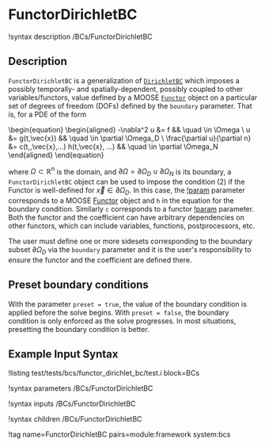 # FunctorDirichletBC

!syntax description /BCs/FunctorDirichletBC

## Description

`FunctorDirichletBC` is a generalization of [`DirichletBC`](/DirichletBC.md) which
imposes a possibly temporally- and spatially-dependent, possibly coupled to other variables/functors,
value defined by a MOOSE [`Functor`](/Functors/index.md) object on a particular set of degrees of freedom
(DOFs) defined by the `boundary` parameter. That is, for a
PDE of the form

\begin{equation}
\begin{aligned}
  -\nabla^2 u &= f && \quad \in \Omega \\
  u &= g(t,\vec{x}) && \quad \in \partial \Omega_D \\
  \frac{\partial u}{\partial n} &= c(t,,\vec{x},...) h(t,\vec{x}, ...) && \quad \in \partial \Omega_N
\end{aligned}
\end{equation}

where $\Omega \subset \mathbb{R}^n$ is the domain, and $\partial
\Omega = \partial \Omega_D \cup \partial \Omega_N$ is its boundary,
a `FunctorDirichletBC` object can be used to impose the
condition (2) if the Functor is well-defined for $\vec{x} \in
\partial \Omega_D$. In this case, the [!param](/BCs/FunctorDirichletBC/functor)
parameter corresponds to a MOOSE [Functor](Functors/index.md) object and `h` in the equation
for the boundary condition. Similarly `c` corresponds to a functor
[!param](/BCs/FunctorDirichletBC/coefficient) parameter. Both the functor and the coefficient
can have arbitrary dependencies on other functors, which can include variables, functions,
postprocessors, etc.

The user must define one or more sidesets
corresponding to the boundary subset $\partial \Omega_D$ via the
`boundary` parameter and it is the user's responsibility to ensure
the functor and the coefficient are defined there.

## Preset boundary conditions

With the parameter `preset = true`, the value of the boundary condition is applied
before the solve begins. With `preset = false`, the boundary condition is
only enforced as the solve progresses. In most situations, presetting the boundary
condition is better.

## Example Input Syntax

!listing test/tests/bcs/functor_dirichlet_bc/test.i block=BCs

!syntax parameters /BCs/FunctorDirichletBC

!syntax inputs /BCs/FunctorDirichletBC

!syntax children /BCs/FunctorDirichletBC

!tag name=FunctorDirichletBC pairs=module:framework system:bcs
